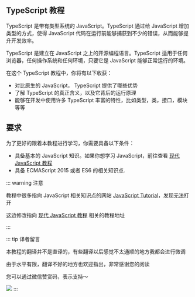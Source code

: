 ## TypeScript 教程

TypeScript 是带有类型系统的 JavaScript。TypeScript 通过给 JavaScript 增加类型的方式，使得 JavaScript 代码在运行前能够捕获到不少的错误，从而能够提升开发效率。

TypeScript 是建立在 JavaScript 之上的开源编程语言。TypeScript 适用于任何浏览器，任何操作系统和任何环境，只要它是 JavaScript 能够正常运行的环境。

在这个 TypeScript 教程中，你将有以下收获：

- 对比原生的 JavaScript， TypeScript 提供了哪些优势
- 了解 TypeScript 的真正含义，以及它背后的运行原理
- 能够在开发中使用许多 TypeScript 丰富的特性，比如类型，类，接口，模块等等

## 要求

为了更好的跟着本教程进行学习，你需要具备以下条件：

- 具备基本的 JavaScript 知识。如果你想学习 JavaScript，前往查看 [现代 JavaScript 教程](https://zh.javascript.info/)
- 具备 ECMAScript 2015 或者 ES6 的相关知识点.

::: warning 注意

教程中很多指向 JavaScript 相关知识点的网站 [JavaScript Tutorial](https://www.javascripttutorial.net/)，发现无法打开

这边修改指向 [现代 JavaScript 教程](https://zh.javascript.info/) 相关的教程地址

:::

::: tip 译者留言

本教程的翻译并不是直译的，有些翻译以后感觉不太通顺的地方我都会进行微调

由于水平有限，翻译不好的地方也欢迎指出，非常感谢您的阅读

您可以通过微信赞赏码，表示支持～

![](https://cdn.jsdelivr.net/gh/cody1991/images@master/20210604/zsm.6t3ys61st900.jpeg)
:::
